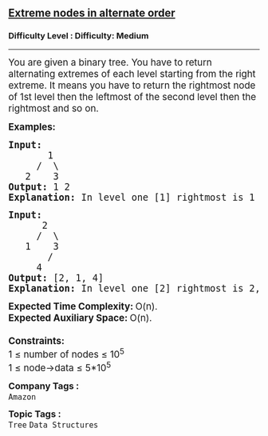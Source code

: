 <h2><a href="https://www.geeksforgeeks.org/problems/extreme-nodes-in-alternate-order/1">Extreme nodes in alternate order</a></h2><h3>Difficulty Level : Difficulty: Medium</h3><hr><div class="problems_problem_content__Xm_eO"><p><span style="font-size: 14pt;">You are given a binary tree. You have to return alternating extremes of each level starting from the right extreme. It means you have to return the rightmost node of 1st level then the leftmost of the second level then the rightmost and so on.</span></p>
<p><span style="font-size: 14pt;"><strong>Examples:</strong></span></p>
<pre><span style="font-size: 14pt;"><strong>Input:
&nbsp;      </strong>1
&nbsp;    /  \
&nbsp;  2    3<strong>
Output: </strong>1 2
<strong>Explanation: </strong>In level one [1] rightmost is 1 and in level 2 [2, 3] lefmost is 2. <br></span></pre>
<pre><span style="font-size: 14pt;"><strong>Input:</strong><br>      2<br>     /  \<br>   1    3<br>       /<br>     4<br><strong>Output:</strong> [2, 1, 4]<br><strong>Explanation: </strong>In level one [2] rightmost is 2, In level 2 [1, 3] lefmost is 1 and in level 3 [4] rightmost is 4. </span></pre>
<p><span style="font-size: 14pt;"><strong>Expected Time Complexity: </strong>O(n).<br><strong>Expected Auxiliary Space:&nbsp;</strong>O(n).<br><br><strong>Constraints:</strong><br>1 ≤ number of nodes ≤ 10<sup>5</sup><br>1 ≤ node-&gt;data ≤ 5*10<sup>5</sup></span></p></div><p><span style=font-size:18px><strong>Company Tags : </strong><br><code>Amazon</code>&nbsp;<br><p><span style=font-size:18px><strong>Topic Tags : </strong><br><code>Tree</code>&nbsp;<code>Data Structures</code>&nbsp;